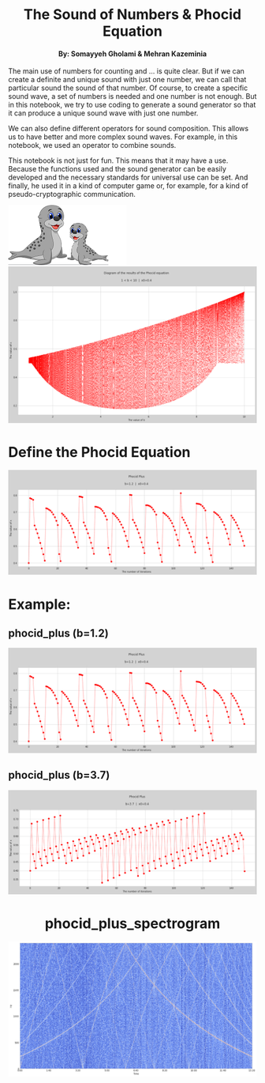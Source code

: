<div>
    <h1 align="center">The Sound of Numbers & Phocid Equation</h1>
    <h4 align="center">By: Somayyeh Gholami & Mehran Kazeminia</h4>
</div>

The main use of numbers for counting and ... is quite clear. But if we can create a definite and unique sound with just one number, we can call that particular sound the sound of that number. Of course, to create a specific sound wave, a set of numbers is needed and one number is not enough. But in this notebook, we try to use coding to generate a sound generator so that it can produce a unique sound wave with just one number.

We can also define different operators for sound composition. This allows us to have better and more complex sound waves. For example, in this notebook, we used an operator to combine sounds.

This notebook is not just for fun. This means that it may have a use. Because the functions used and the sound generator can be easily developed and the necessary standards for universal use can be set. And finally, he used it in a kind of computer game or, for example, for a kind of pseudo-cryptographic communication.

<img src="https://raw.githubusercontent.com/MehranKazeminia/Sound-of-Numbers/main/phocid106.png">

<img src="https://raw.githubusercontent.com/MehranKazeminia/Sound-of-Numbers/main/__results___9_0.png">

# Define the Phocid Equation

<img src="https://raw.githubusercontent.com/MehranKazeminia/Sound-of-Numbers/main/__results___54_6.png">

# Example:
## phocid_plus (b=1.2)

<img src="https://raw.githubusercontent.com/MehranKazeminia/Sound-of-Numbers/main/__results___54_6.png">

## phocid_plus (b=3.7)

<img src="https://raw.githubusercontent.com/MehranKazeminia/Sound-of-Numbers/main/__results___54_81.png">

<div>
    <h1 align="center">phocid_plus_spectrogram</h1>
</div>

<img src="https://raw.githubusercontent.com/MehranKazeminia/Sound-of-Numbers/main/__results___18_1.png">




